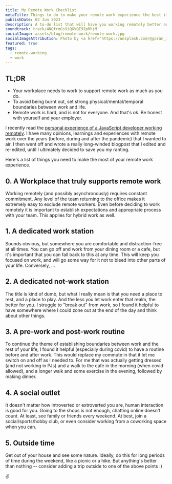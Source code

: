 ```yaml
---
title: My Remote Work Checklist
metaTitle: Things to do to make your remote work experience the best it can be
publishDate: 02 Jun 2023
description: A to-do list that will have you working remotely better and for longer. Based off my own experience of remote work before, during and after the pandemic.
soundtrack: track/4NQfrmGs9iQXVQI9IpRhjM
socialImage: assets/blog/remote-work/remote-work.jpg
socialImageAttribution: Photo by <a href="https://unsplash.com/@goran_ivos?utm_source=unsplash&utm_medium=referral&utm_content=creditCopyText">Goran Ivos</a> on <a href="https://unsplash.com/photos/idmvPhF8t4E?utm_source=unsplash&utm_medium=referral&utm_content=creditCopyText">Unsplash</a>
featured: true
tags:
  - remote-working
  - work
---
```


## TL;DR

- Your workplace needs to work to support remote work as much as you do.
- To avoid being burnt out, set strong physical/mental/temporal boundaries between work and life.
- Remote work is hard, and is not for everyone. And that's ok. Be honest with yourself and your employer.

I recently read the [personal experience of a JavaScript developer working remotely](https://dev.to/viktoriabors/dark-side-of-remote-work-personal-experience-5dch). I have many opinions, learnings and experiences with remote work over the years (before, during and after the pandemic) that I wanted to air. I then went off and wrote a really long-winded blogpost that I edited and re-edited, until I ultimately decided to save you my ranting.

Here's a list of things you need to make the most of your remote work experience.

## 0. A Workplace that truly supports remote work

Working remotely (and possibly asynchronously) requires constant commitment. Any level of the team returning to the office makes it extremely easy to exclude remote workers. Even before deciding to work remotely it is important to establish expectations and appropriate process with your team. This applies for hybrid work as well.

## 1. A dedicated work station

Sounds obvious, but somewhere you are comfortable and distraction-free at all times. You can go off and work from your dining room or a cafe, but it's important that you can fall back to this at any time. This will keep you focused on work, and will go some way for it not to bleed into other parts of your life. Conversely, ...

## 2. A dedicated not-work station

The title is kind of dumb, but what I really mean is that you need a place to rest, and a place to play. And the less you let work enter that realm, the better for you. I struggle to "break out" from work, so I found it helpful to have somewhere where I could zone out at the end of the day and think about other things.

## 3. A pre-work and post-work routine

To continue the theme of establishing boundaries between work and the rest of your life, I found it helpful (especially during covid) to have a routine before and after work. This would replace my commute in that it let me switch on and off as I needed to. For me that was actually getting dressed (and not working in PJs) and a walk to the cafe in the morning (when covid allowed), and a longer walk and some exercise in the evening, followed by making dinner.

## 4. A social outlet

It doesn't matter how introverted or extroverted you are, human interaction is good for you. Going to the shops is not enough, chatting online doesn't count. At least, see family or friends every weekend. At best, join a social/sports/hobby club, or even consider working from a coworking space when you can.

## 5. Outside time

Get out of your house and see some nature. Ideally, do this for long periods of time during the weekend, like a picnic or a hike. But anything's better than nothing -- consider adding a trip outside to one of the above points :)

✌️
